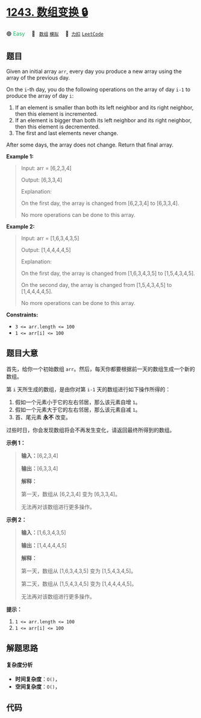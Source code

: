 # [1243. 数组变换 🔒](https://2xiao.github.io/leetcode-js/problem/1243.html)

🟢 <font color=#15bd66>Easy</font>&emsp; 🔖&ensp; [`数组`](/tag/array.md) [`模拟`](/tag/simulation.md)&emsp; 🔗&ensp;[`力扣`](https://leetcode.cn/problems/array-transformation) [`LeetCode`](https://leetcode.com/problems/array-transformation)

## 题目

Given an initial array `arr`, every day you produce a new array using the
array of the previous day.

On the `i`-th day, you do the following operations on the array of day `i-1`
to produce the array of day `i`:

  1. If an element is smaller than both its left neighbor and its right neighbor, then this element is incremented.
  2. If an element is bigger than both its left neighbor and its right neighbor, then this element is decremented.
  3. The first and last elements never change.

After some days, the array does not change. Return that final array.



**Example 1:**

> Input: arr = [6,2,3,4]
> 
> Output: [6,3,3,4]
> 
> Explanation:
> 
> On the first day, the array is changed from [6,2,3,4] to [6,3,3,4].
> 
> No more operations can be done to this array.

**Example 2:**

> Input: arr = [1,6,3,4,3,5]
> 
> Output: [1,4,4,4,4,5]
> 
> Explanation:
> 
> On the first day, the array is changed from [1,6,3,4,3,5] to [1,5,4,3,4,5].
> 
> On the second day, the array is changed from [1,5,4,3,4,5] to [1,4,4,4,4,5].
> 
> No more operations can be done to this array.

**Constraints:**

  * `3 <= arr.length <= 100`
  * `1 <= arr[i] <= 100`


## 题目大意

首先，给你一个初始数组 `arr`。然后，每天你都要根据前一天的数组生成一个新的数组。

第 `i` 天所生成的数组，是由你对第 `i-1` 天的数组进行如下操作所得的：

  1. 假如一个元素小于它的左右邻居，那么该元素自增 `1`。
  2. 假如一个元素大于它的左右邻居，那么该元素自减 `1`。
  3. 首、尾元素 **永不**  改变。

过些时日，你会发现数组将会不再发生变化，请返回最终所得到的数组。



**示例 1：**

> 
> 
> 
> 
> 
> **输入：**[6,2,3,4]
> 
> **输出：**[6,3,3,4]
> 
> **解释：**
> 
> 第一天，数组从 [6,2,3,4] 变为 [6,3,3,4]。
> 
> 无法再对该数组进行更多操作。
> 
> 

**示例 2：**

> 
> 
> 
> 
> 
> **输入：**[1,6,3,4,3,5]
> 
> **输出：**[1,4,4,4,4,5]
> 
> **解释：**
> 
> 第一天，数组从 [1,6,3,4,3,5] 变为 [1,5,4,3,4,5]。
> 
> 第二天，数组从 [1,5,4,3,4,5] 变为 [1,4,4,4,4,5]。
> 
> 无法再对该数组进行更多操作。
> 
> 



**提示：**

  1. `1 <= arr.length <= 100`
  2. `1 <= arr[i] <= 100`


## 解题思路

#### 复杂度分析

- **时间复杂度**：`O()`，
- **空间复杂度**：`O()`，

## 代码

```javascript

```